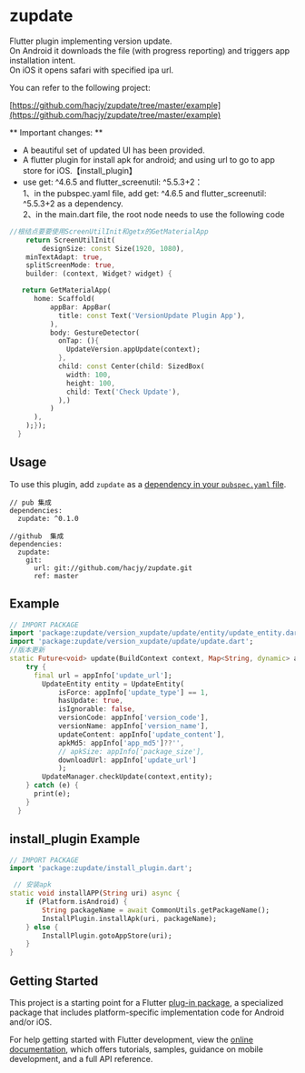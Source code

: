 # zupdate

Flutter plugin implementing version update.\
On Android it downloads the file (with progress reporting) and triggers app installation intent.\
On iOS it opens safari with specified ipa url.

You can refer to the following project:

[https://github.com/hacjy/zupdate/tree/master/example](https://github.com/hacjy/zupdate/tree/master/example)

** Important changes: **
* A beautiful set of updated UI has been provided.
* A flutter plugin for install apk for android; and using url to go to app store for iOS.【install_plugin】
* use get: ^4.6.5 and flutter_screenutil: ^5.5.3+2：\
1、in the pubspec.yaml file, add get: ^4.6.5 and flutter_screenutil: ^5.5.3+2 as a dependency.\
2、in the main.dart file, the root node needs to use the following code
``` dart
//根结点要要使用ScreenUtilInit和getx的GetMaterialApp
    return ScreenUtilInit(
        designSize: const Size(1920, 1080),
    minTextAdapt: true,
    splitScreenMode: true,
    builder: (context, Widget? widget) {

   return GetMaterialApp(
      home: Scaffold(
          appBar: AppBar(
            title: const Text('VersionUpdate Plugin App'),
          ),
          body: GestureDetector(
            onTap: (){
              UpdateVersion.appUpdate(context);
            },
            child: const Center(child: SizedBox(
              width: 100,
              height: 100,
              child: Text('Check Update'),
            ),)
          )
      ),
    );});
  }
```

## Usage

To use this plugin, add `zupdate` as a [dependency in your `pubspec.yaml` file](https://flutter.io/platform-plugins/).
```
// pub 集成
dependencies:
  zupdate: ^0.1.0

//github  集成
dependencies:
  zupdate:
    git:
      url: git://github.com/hacjy/zupdate.git
      ref: master
```

## Example

``` dart
// IMPORT PACKAGE
import 'package:zupdate/version_xupdate/update/entity/update_entity.dart';
import 'package:zupdate/version_xupdate/update/update.dart';
//版本更新
static Future<void> update(BuildContext context, Map<String, dynamic> appInfo) async {
    try {
      final url = appInfo['update_url'];
        UpdateEntity entity = UpdateEntity(
            isForce: appInfo['update_type'] == 1,
            hasUpdate: true,
            isIgnorable: false,
            versionCode: appInfo['version_code'],
            versionName: appInfo['version_name'],
            updateContent: appInfo['update_content'],
            apkMd5: appInfo['app_md5']??'',
            // apkSize: appInfo['package_size'],
            downloadUrl: appInfo['update_url']
            );
        UpdateManager.checkUpdate(context,entity);
    } catch (e) {
      print(e);
    }
  }
```


## install_plugin Example

``` dart
// IMPORT PACKAGE
import 'package:zupdate/install_plugin.dart';

 // 安装apk
static void installAPP(String uri) async {
    if (Platform.isAndroid) {
        String packageName = await CommonUtils.getPackageName();
        InstallPlugin.installApk(uri, packageName);
    } else {
        InstallPlugin.gotoAppStore(uri);
    }
}
```

## Getting Started

This project is a starting point for a Flutter
[plug-in package](https://flutter.dev/developing-packages/),
a specialized package that includes platform-specific implementation code for
Android and/or iOS.

For help getting started with Flutter development, view the
[online documentation](https://flutter.dev/docs), which offers tutorials,
samples, guidance on mobile development, and a full API reference.

